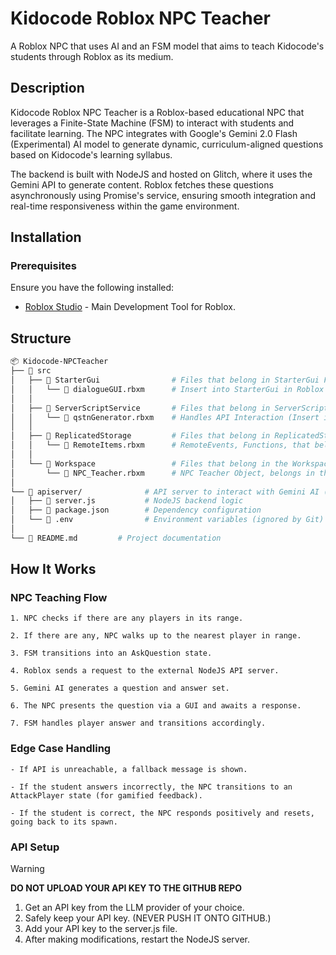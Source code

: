 
# Kidocode Roblox NPC Teacher

A Roblox NPC that uses AI and an FSM model that aims to teach Kidocode's students through Roblox as its medium.

## Description
Kidocode Roblox NPC Teacher is a Roblox-based educational NPC that leverages a Finite-State Machine (FSM) to interact with students and facilitate learning. The NPC integrates with Google's Gemini 2.0 Flash (Experimental) AI model to generate dynamic, curriculum-aligned questions based on Kidocode's learning syllabus.

The backend is built with NodeJS and hosted on Glitch, where it uses the Gemini API to generate content. Roblox fetches these questions asynchronously using Promise's service, ensuring smooth integration and real-time responsiveness within the game environment.
## Installation

### **Prerequisites**
Ensure you have the following installed:

- [Roblox Studio](https://create.roblox.com) - Main Development Tool for Roblox.
## Structure
```sh
📦 Kidocode-NPCTeacher
├── 📂 src
│   ├── 📂 StarterGui                # Files that belong in StarterGui Folder in Roblox
│   │   └── 📜 dialogueGUI.rbxm      # Insert into StarterGui in Roblox
│   │
│   ├── 📂 ServerScriptService       # Files that belong in ServerScriptService
│   │   └── 📜 qstnGenerator.rbxm    # Handles API Interaction (Insert into ServerScriptService in Roblox)
│   │
│   ├── 📂 ReplicatedStorage         # Files that belong in ReplicatedStorage
│   │   └── 📜 RemoteItems.rbxm      # RemoteEvents, Functions, that belong in the ReplicatedStorage
│   │
│   └── 📂 Workspace                 # Files that belong in the Workspace
│       └── 📜 NPC_Teacher.rbxm      # NPC Teacher Object, belongs in the Workspace
│
└── 📂 apiserver/              # API server to interact with Gemini AI (hosted on Glitch during testing)
│   ├── 📜 server.js           # NodeJS backend logic
│   ├── 📜 package.json        # Dependency configuration
│   └── 📜 .env                # Environment variables (ignored by Git)
│
└── 📜 README.md         # Project documentation
 ```

## How It Works

### NPC Teaching Flow
    1. NPC checks if there are any players in its range.

    2. If there are any, NPC walks up to the nearest player in range.

    3. FSM transitions into an AskQuestion state.

    4. Roblox sends a request to the external NodeJS API server.

    5. Gemini AI generates a question and answer set.

    6. The NPC presents the question via a GUI and awaits a response.

    7. FSM handles player answer and transitions accordingly.

### Edge Case Handling
    - If API is unreachable, a fallback message is shown.

    - If the student answers incorrectly, the NPC transitions to an AttackPlayer state (for gamified feedback).

    - If the student is correct, the NPC responds positively and resets, going back to its spawn.

### API Setup
>[!WARNING]
> **DO NOT UPLOAD YOUR API KEY TO THE GITHUB REPO**
1. Get an API key from the LLM provider of your choice.
2. Safely keep your API key. (NEVER PUSH IT ONTO GITHUB.)
3. Add your API key to the server.js file.
4. After making modifications, restart the NodeJS server.
